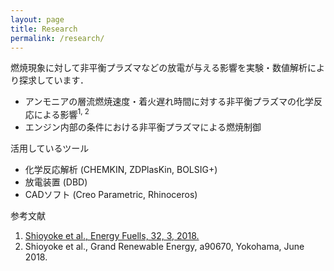 ```yaml
---
layout: page
title: Research
permalink: /research/
---
```


燃焼現象に対して非平衡プラズマなどの放電が与える影響を実験・数値解析により探求しています．
- アンモニアの層流燃焼速度・着火遅れ時間に対する非平衡プラズマの化学反応による影響<sup>1, 2</sup>
- エンジン内部の条件における非平衡プラズマによる燃焼制御

活用しているツール
- 化学反応解析 (CHEMKIN, ZDPlasKin, BOLSIG+)
- 放電装置 (DBD)
- CADソフト (Creo Parametric, Rhinoceros)

参考文献
1. [Shioyoke et al., Energy Fuells, 32, 3, 2018.](https://pubs.acs.org/doi/abs/10.1021/acs.energyfuels.7b02733)
2. Shioyoke et al., Grand Renewable Energy, a90670, Yokohama, June 2018.
